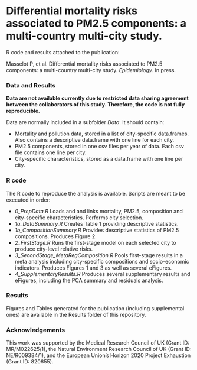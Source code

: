 # Differential mortality risks associated to PM2.5 components: a multi-country multi-city study.

R code and results attached to the publication:

Masselot P, et al. Differential mortality risks associated to PM2.5 components: a multi-country multi-city study. *Epidemiology*. In press.

### Data and Results

**Data are not available currently due to restricted data sharing agreement between the collaborators of this study. Therefore, the code is not fully reproducible.**

Data are normally included in a subfolder *Data*. It should contain:
- Mortality and pollution data, stored in a list of city-specific data.frames. Also contains a descriptive data.frame with one line for each city.
- PM2.5 components, stored in one csv files per year of data. Each csv file contains one line per city.
- City-specific characteristics, stored as a data.frame with one line per city.

### R code

The R code to reproduce the analysis is available. Scripts are meant to be executed in order:

- *0_PrepData.R* Loads and and links mortality, PM2.5, composition and city-specific characteristics. Performs city selection.
- *1a_DataSummary.R* Creates Table 1 providing descriptive statistics.
- *1b_CompositionSummary.R* Provides descriptive statistics of PM2.5 compositions. Produces Figure 2.
- *2_FirstStage.R* Runs the first-stage model on each selected city to produce city-level relative risks.
- *3_SecondStage_MetaRegComposition.R* Pools first-stage results in a meta analysis including city-specific compositions and socio-economic indicators. Produces Figures 1 and 3 as well as several eFigures.
- *4_SupplementaryResults.R* Produces several supplementary results and eFigures, including the PCA summary and residuals analysis.

### Results

Figures and Tables generated for the publication (including supplemental ones) are available in the Results folder of this repository. 

### Acknowledgements

This work was supported by the Medical Research Council of UK (Grant ID: MR/M022625/1), the Natural Environment Research Council of UK (Grant ID: NE/R009384/1), and the European Union’s Horizon 2020 Project Exhaustion (Grant ID: 820655).
